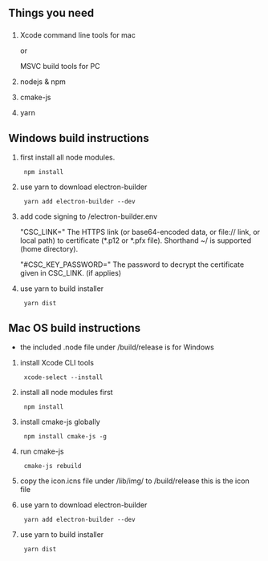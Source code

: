 ## Things you need 
###

1. Xcode command line tools for mac

    or

    MSVC build tools for PC

2. nodejs & npm

3. cmake-js

4. yarn

## Windows build instructions

1. first install all node modules.

        npm install

2. use yarn to download electron-builder

        yarn add electron-builder --dev
        
3. add code signing to /electron-builder.env

    "CSC_LINK=" The HTTPS link (or base64-encoded data, or file:// link, or local path) to certificate (*.p12 or *.pfx file). Shorthand ~/ is supported (home directory).

    "#CSC_KEY_PASSWORD=" The password to decrypt the certificate given in CSC_LINK. (if applies)
    
4. use yarn to build installer
        
        yarn dist
        
        
## Mac OS build instructions
* the included .node file under /build/release is for Windows

1. install Xcode CLI tools

        xcode-select --install

2. install all node modules first

        npm install

3. install cmake-js globally

        npm install cmake-js -g

4. run cmake-js

        cmake-js rebuild
        
5. copy the icon.icns file under /lib/img/ to /build/release
    this is the icon file
    
6. use yarn to download electron-builder

        yarn add electron-builder --dev
        
7. use yarn to build installer
        
        yarn dist